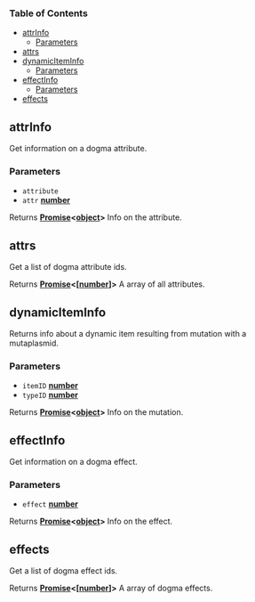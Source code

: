 <!-- Generated by documentation.js. Update this documentation by updating the source code. -->

### Table of Contents

-   [attrInfo][1]
    -   [Parameters][2]
-   [attrs][3]
-   [dynamicItemInfo][4]
    -   [Parameters][5]
-   [effectInfo][6]
    -   [Parameters][7]
-   [effects][8]

## attrInfo

Get information on a dogma attribute.

### Parameters

-   `attribute` &#x20;
-   `attr` **[number][9]**&#x20;

Returns **[Promise][10]<[object][11]>** Info on the attribute.

## attrs

Get a list of dogma attribute ids.

Returns **[Promise][10]<\[[number][9]]>** A array of all attributes.

## dynamicItemInfo

Returns info about a dynamic item resulting from mutation with a mutaplasmid.

### Parameters

-   `itemID` **[number][9]**&#x20;
-   `typeID` **[number][9]**&#x20;

Returns **[Promise][10]<[object][11]>** Info on the mutation.

## effectInfo

Get information on a dogma effect.

### Parameters

-   `effect` **[number][9]**&#x20;

Returns **[Promise][10]<[object][11]>** Info on the effect.

## effects

Get a list of dogma effect ids.

Returns **[Promise][10]<\[[number][9]]>** A array of dogma effects.

[1]: #attrinfo
[2]: #parameters
[3]: #attrs
[4]: #dynamiciteminfo
[5]: #parameters-1
[6]: #effectinfo
[7]: #parameters-2
[8]: #effects
[9]: https://developer.mozilla.org/docs/Web/JavaScript/Reference/Global_Objects/Number
[10]: https://developer.mozilla.org/docs/Web/JavaScript/Reference/Global_Objects/Promise
[11]: https://developer.mozilla.org/docs/Web/JavaScript/Reference/Global_Objects/Object
